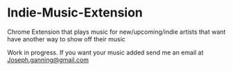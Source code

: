 # Indie-Music-Extension
Chrome Extension that plays music for new/upcoming/indie artists that want have another way to show off their music

Work in progress. If you want your music added send me an email at Joseph.ganning@gmail.com
